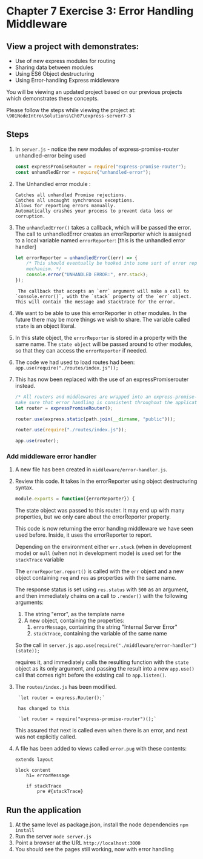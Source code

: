 # Chapter 7 Exercise 3: Error Handling Middleware

## View a project with demonstrates:
* Use of new express modules for routing
* Sharing data between modules
* Using ES6 Object destructuring
* Using Error-handling Express middleware

You will be viewing an updated project based on our previous projects which demonstrates  these concepts.

Please follow the steps while viewing the project at:
`\901NodeIntro\Solutions\Ch07\express-server7-3`


## Steps

1. In `server.js` - notice the new modules of express-promise-router unhandled-error being used
	
	```javascript
	const expressPromiseRouter = require("express-promise-router");
	const unhandledError = require("unhandled-error");
	```

1. The Unhandled error module :
	```
	Catches all unhandled Promise rejections.
	Catches all uncaught synchronous exceptions.
	Allows for reporting errors manually.
	Automatically crashes your process to prevent data loss or corruption.
    ```

1. The `unhandledError()` takes a callback, which will be passed the error.  The call to unhandledError creates an errorReporter which is assigned to a local variable named `errorReporter`: [this is the unhandled error handler]

	```javascript
	let errorReporter = unhandledError((err) => {
		/* This should eventually be hooked into some sort of error reporting
		mechanism. */
		console.error("UNHANDLED ERROR:", err.stack);
	});
	```

		The callback that accepts an `err` argument will make a call to `console.error()`, with the `stack` property of the `err` object. This will contain the message and stacktrace for the error.

1. We want to be able to use this errorReporter in other modules. In the future there may be more things we wish to share. The variable called `state` is an object literal.  

1. In this state object, the `errorReporter` is stored in a property with the same name. The `state object` will be passed around to other modules, so that they can access the `errorReporter` if needed.

1. The code we had used to load routes had been:
	`app.use(require("./routes/index.js"));`

1. This has now been replaced with the use of an expressPromiserouter instead. 

	```javascript
	/* All routers and middlewares are wrapped into an express-promise-router to
	make sure that error handling is consistent throughout the application. */
	let router = expressPromiseRouter();

	router.use(express.static(path.join(__dirname, "public")));

	router.use(require("./routes/index.js"));

	app.use(router);
	```

### Add middleware error handler

1. A new file has been created in  `middleware/error-handler.js`.

1. Review this code. It takes in the errorReporter using object destructuring syntax. 
	```javascript
	module.exports = function({errorReporter}) {
	```

	The state object was passed to this router. It may end up with many properties, but we only care about the errorReporter property. 

	This code is now returning the error handlng middleware we have seen used before. Inside, it uses the errorReporter to report. 	

	Depending on the environment either `err.stack` (when in development mode) or `null` (when not in development mode) is used set for the `stackTrace` variable
	
	The `errorReporter.report()` is called with the `err` object and a new object containing `req` and `res` as properties with the same name.

	The response status is set using `res.status` with `500` as an argument, and then immediately chains on a call to `.render()` with the following arguments:
	1. The string "error", as the template name
	2. A new object, containing the properties:
		1. `errorMessage`, containing the string "Internal Server Error"
		2. `stackTrace`, containing the variable of the same name


	So the call in `server.js` 
	`app.use(require("./middleware/error-handler")(state));`

	requires it, and immediately calls the resulting function with the `state` object as its only argument, and passing the result into a new `app.use()` call that comes right before the existing call to `app.listen()`.

1. The `routes/index.js` has been modified. 
	
		`let router = express.Router();`

		has changed to this

		`let router = require("express-promise-router")();`

	This assured that next is called even when there is an error, and next was not explicitly called.

1. A file has been added to views called `error.pug` with these contents:

	```
	extends layout

	block content
		h1= errorMessage

		if stackTrace
			pre #{stackTrace}

	```
	
## Run the application
1. At the same level as package.json, install the node dependencies `npm install` 
1. Run the server `node server.js`
1. Point a browser at the URL `http://localhost:3000`
1. You should see the pages still working, now with error handling